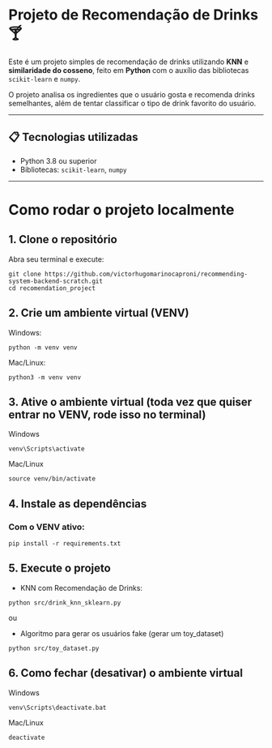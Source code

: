 # Projeto de Recomendação de Drinks 🍸

Este é um projeto simples de recomendação de drinks utilizando **KNN** e **similaridade do cosseno**, feito em **Python** com o auxílio das bibliotecas `scikit-learn` e `numpy`.

O projeto analisa os ingredientes que o usuário gosta e recomenda drinks semelhantes, além de tentar classificar o tipo de drink favorito do usuário.

---

## 📋 Tecnologias utilizadas
- Python 3.8 ou superior
- Bibliotecas: `scikit-learn`, `numpy`

---

# Como rodar o projeto localmente

## 1. Clone o repositório

Abra seu terminal e execute:

```
git clone https://github.com/victorhugomarinocaproni/recommending-system-backend-scratch.git
cd recomendation_project
```

## 2. Crie um ambiente virtual (VENV)

Windows:
```
python -m venv venv
```

Mac/Linux:
```
python3 -m venv venv
```

## 3. Ative o ambiente virtual (toda vez que quiser entrar no VENV, rode isso no terminal)
Windows
``` 
venv\Scripts\activate
```
Mac/Linux
```
source venv/bin/activate
```

## 4. Instale as dependências

### Com o VENV ativo:
```
pip install -r requirements.txt
```

## 5. Execute o projeto
* KNN com Recomendação de Drinks:
```
python src/drink_knn_sklearn.py
```
ou 

* Algoritmo para gerar os usuários fake (gerar um toy_dataset) 
```
python src/toy_dataset.py
```

## 6. Como fechar (desativar) o ambiente virtual
Windows
```
venv\Scripts\deactivate.bat
```

Mac/Linux
```
deactivate
```

